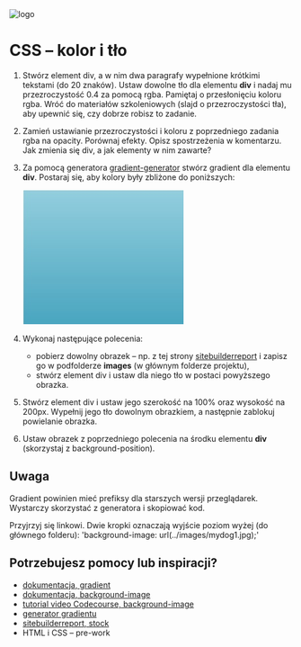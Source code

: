 <img alt="logo" src="http://coderslab.pl/svg/logo-coderslab.svg" width="400">

# CSS &ndash; kolor i tło

1. Stwórz element div, a w nim dwa paragrafy wypełnione krótkimi tekstami (do 20 znaków). Ustaw dowolne tło dla elementu **div** i nadaj mu przezroczystość 0.4 za pomocą rgba. Pamiętaj o przesłonięciu koloru rgba. Wróć do materiałów szkoleniowych (slajd o przezroczystości tła), aby upewnić się, czy dobrze robisz to zadanie.

2. Zamień ustawianie przezroczystości i koloru z poprzedniego zadania rgba na opacity. Porównaj efekty.
Opisz spostrzeżenia w komentarzu. Jak zmienia się div, a jak elementy w nim zawarte?

3. Za pomocą generatora [gradient-generator](http://www.cssmatic.com/gradient-generator) stwórz gradient dla elementu **div**. Postaraj się, aby kolory były zbliżone do poniższych:

	![Przykładowy gradient](images/gradient.jpg)

4. Wykonaj następujące polecenia:
   * pobierz dowolny obrazek &ndash; np. z tej strony [sitebuilderreport](http://www.sitebuilderreport.com/stock-up) i zapisz go w podfolderze **images** (w głównym folderze projektu),
   * stwórz element div i ustaw dla niego tło w postaci powyższego obrazka.

5. Stwórz element div i ustaw jego szerokość na 100% oraz wysokość na 200px. Wypełnij jego tło dowolnym obrazkiem, a następnie zablokuj powielanie obrazka.

6. Ustaw obrazek z poprzedniego polecenia na środku elementu **div** (skorzystaj z background-position).


## Uwaga
Gradient powinien mieć prefiksy dla starszych wersji przeglądarek. Wystarczy skorzystać z generatora i skopiować kod.

Przyjrzyj się linkowi. Dwie kropki oznaczają wyjście poziom wyżej (do głównego folderu):
'background-image: url(../images/mydog1.jpg);'


## Potrzebujesz pomocy lub inspiracji?

* [dokumentacja, gradient](https://developer.mozilla.org/en-US/docs/Web/CSS/linear-gradient)
* [dokumentacja, background-image](https://developer.mozilla.org/pl/docs/Web/CSS/background-image)
* [tutorial video Codecourse, background-image](https://www.youtube.com/watch?v=cUF-q50DPPM)
* [generator gradientu](http://www.cssmatic.com/gradient-generator)
* [sitebuilderreport, stock](http://www.sitebuilderreport.com/stock-up)
* HTML i CSS &ndash; pre-work




